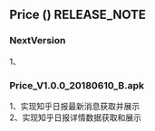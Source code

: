 
## Price () RELEASE_NOTE   

### NextVersion
1、
 
### Price_V1.0.0_20180610_B.apk   
1、实现知乎日报最新消息获取并展示     
2、实现知乎日报详情数据获取和展示     